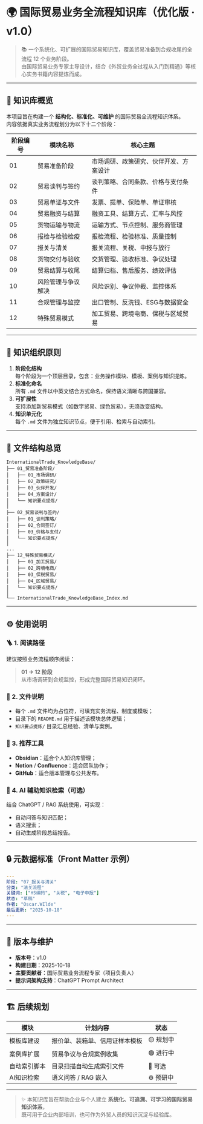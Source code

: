 # 🌍 国际贸易业务全流程知识库（优化版 · v1.0）

> 📚 一个系统化、可扩展的国际贸易知识库，覆盖贸易准备到合规收尾的全流程 12 个业务阶段。  
> 由国际贸易业务专家主导设计，结合《外贸业务全过程从入门到精通》等核心实务书籍内容提炼而成。

---

## 🧭 知识库概览

本项目旨在构建一个 **结构化、标准化、可维护** 的国际贸易全流程知识体系。  
内容依据真实业务流程划分为以下十二个阶段：

| 阶段编号 | 模块名称 | 核心主题 |
|-----------|-----------|------------|
| 01 | 贸易准备阶段 | 市场调研、政策研究、伙伴开发、方案设计 |
| 02 | 贸易谈判与签约 | 谈判策略、合同条款、价格与支付条件 |
| 03 | 贸易单证与文件 | 发票、提单、保险单、单证审核 |
| 04 | 贸易融资与结算 | 融资工具、结算方式、汇率与风控 |
| 05 | 货物运输与物流 | 运输方式、节点控制、服务商管理 |
| 06 | 报检与检验检疫 | 报检流程、检验标准、质量控制 |
| 07 | 报关与清关 | 报关流程、关税、申报与放行 |
| 08 | 货物交付与验收 | 交货管理、验收标准、争议处理 |
| 09 | 贸易结算与收尾 | 结算归档、售后服务、绩效评估 |
| 10 | 风险管理与争议解决 | 风险识别、争议仲裁、监控体系 |
| 11 | 合规管理与监控 | 出口管制、反洗钱、ESG与数据安全 |
| 12 | 特殊贸易模式 | 加工贸易、跨境电商、保税与区域贸易 |

---

## 🧩 知识组织原则

1. **阶段化结构**  
   每个阶段为一个顶层目录，包含：业务操作模块、模板、案例与知识提炼。
2. **标准化命名**  
   所有 `.md` 文件以中英文结合方式命名，保持语义清晰与跨国兼容。
3. **可扩展性**  
   支持添加新贸易模式（如数字贸易、绿色贸易），无须改变结构。
4. **知识单元化**  
   每个 `.md` 文件为独立知识节点，便于引用、检索与自动索引。

---

## 🧱 文件结构总览

```
InternationalTrade_KnowledgeBase/
├── 01_贸易准备阶段/
│   ├── 01_市场调研/
│   ├── 02_政策研究/
│   ├── 03_伙伴开发/
│   ├── 04_方案设计/
│   └── 知识要点提炼/
│
├── 02_贸易谈判与签约/
│   ├── 01_谈判策略/
│   ├── 02_合同签订/
│   ├── 03_价格与支付/
│   └── 知识要点提炼/
│
...
├── 12_特殊贸易模式/
│   ├── 01_加工贸易/
│   ├── 02_跨境电商/
│   ├── 03_保税贸易/
│   ├── 04_区域贸易/
│   └── 知识要点提炼/
│
└── InternationalTrade_KnowledgeBase_Index.md
```

---

## ⚙️ 使用说明

### 🪜 1. 阅读路径
建议按照业务流程顺序阅读：  
> **01 → 12 阶段**  
从市场调研到合规监控，形成完整国际贸易知识闭环。

### 📂 2. 文件说明
- 每个 `.md` 文件均为占位符，可填充实务流程、制度或模板；
- 目录下的 `README.md` 用于描述该模块总体逻辑；
- `知识要点提炼/` 目录汇总经验、清单与案例。

### 🧰 3. 推荐工具
- **Obsidian**：适合个人知识库管理；
- **Notion** / **Confluence**：适合团队协作；
- **GitHub**：适合版本管理与公共发布。

### 🧠 4. AI 辅助知识检索（可选）
结合 ChatGPT / RAG 系统使用，可实现：
- 自动问答与知识匹配；
- 语义搜索；
- 自动生成阶段总结报告。

---

## 🔒 元数据标准（Front Matter 示例）

```yaml
---
阶段: "07_报关与清关"
分类: "清关流程"
关键词: ["HS编码", "关税", "电子申报"]
状态: "草稿"
作者: "Oscar.WIlde"
最后更新: "2025-10-18"
---
```

---

## 🧾 版本与维护

- **版本号**：v1.0  
- **构建日期**：2025-10-18  
- **主要贡献者**：国际贸易业务流程专家（项目负责人）  
- **提示词架构支持**：ChatGPT Prompt Architect  

---

## 🏗️ 后续规划

| 模块 | 计划内容 | 状态 |
|------|-----------|------|
| 模板库建设 | 报价单、装箱单、信用证样本模板 | 🟡 规划中 |
| 案例库扩展 | 贸易争议与合规案例收集 | 🟢 进行中 |
| 自动索引脚本 | 目录扫描自动生成索引文件 | 🔵 可选 |
| AI知识检索 | 语义问答 / RAG 嵌入 | ⚙️ 预研中 |

---

> ✨ 本知识库旨在帮助企业与个人建立 **系统化、可追溯、可学习的国际贸易知识体系**，  
> 既可用于企业内部培训，也可作为外贸人员的知识沉淀与经验库。
